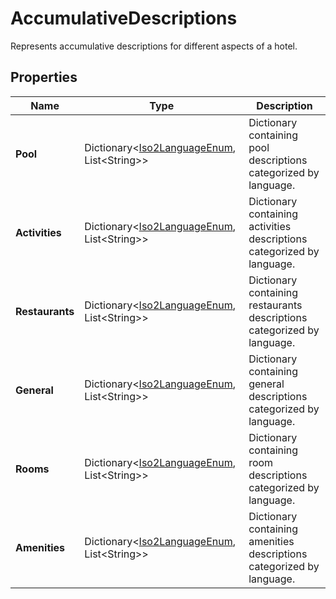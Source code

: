 # AccumulativeDescriptions

Represents accumulative descriptions for different aspects of a hotel.

## Properties

| Name | Type | Description |
|------|------|-------------|
| **Pool** | Dictionary&lt;[Iso2LanguageEnum](/docs/apis/for-sellers/connectors-pull-developers-api/api-reference/iso2languageenum), List&lt;String&gt;&gt; | Dictionary containing pool descriptions categorized by language. |
| **Activities** | Dictionary&lt;[Iso2LanguageEnum](/docs/apis/for-sellers/connectors-pull-developers-api/api-reference/iso2languageenum), List&lt;String&gt;&gt; | Dictionary containing activities descriptions categorized by language. |
| **Restaurants** | Dictionary&lt;[Iso2LanguageEnum](/docs/apis/for-sellers/connectors-pull-developers-api/api-reference/iso2languageenum), List&lt;String&gt;&gt; | Dictionary containing restaurants descriptions categorized by language. |
| **General** | Dictionary&lt;[Iso2LanguageEnum](/docs/apis/for-sellers/connectors-pull-developers-api/api-reference/iso2languageenum), List&lt;String&gt;&gt; | Dictionary containing general descriptions categorized by language. |
| **Rooms** | Dictionary&lt;[Iso2LanguageEnum](/docs/apis/for-sellers/connectors-pull-developers-api/api-reference/iso2languageenum), List&lt;String&gt;&gt; | Dictionary containing room descriptions categorized by language. |
| **Amenities** | Dictionary&lt;[Iso2LanguageEnum](/docs/apis/for-sellers/connectors-pull-developers-api/api-reference/iso2languageenum), List&lt;String&gt;&gt; | Dictionary containing amenities descriptions categorized by language. |
